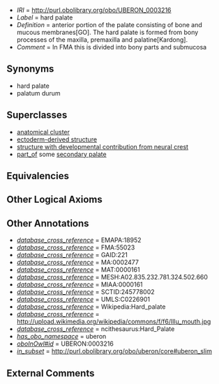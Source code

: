  * *IRI* = http://purl.obolibrary.org/obo/UBERON_0003216
 * *Label* = hard palate
 * *Definition* = anterior portion of the palate consisting of bone and mucous membranes[GO]. The hard palate is formed from bony processes of the maxilla, premaxilla and palatine[Kardong].
 * *Comment* = In FMA this is divided into bony parts and submucosa

## Synonyms

 * hard palate
 * palatum durum

## Superclasses

 * [anatomical cluster](../../UBERON/77/UBERON_0000477.md)
 * [ectoderm-derived structure](../../UBERON/21/UBERON_0004121.md)
 * [structure with developmental contribution from neural crest](../../UBERON/14/UBERON_0010314.md)
 * [part_of](../../BFO/50/BFO_0000050.md) some [secondary palate](../../UBERON/16/UBERON_0001716.md)

## Equivalencies


## Other Logical Axioms


## Other Annotations

 * *[database_cross_reference](../../ef/oboInOwl#hasDbXref.md)* = EMAPA:18952
 * *[database_cross_reference](../../ef/oboInOwl#hasDbXref.md)* = FMA:55023
 * *[database_cross_reference](../../ef/oboInOwl#hasDbXref.md)* = GAID:221
 * *[database_cross_reference](../../ef/oboInOwl#hasDbXref.md)* = MA:0002477
 * *[database_cross_reference](../../ef/oboInOwl#hasDbXref.md)* = MAT:0000161
 * *[database_cross_reference](../../ef/oboInOwl#hasDbXref.md)* = MESH:A02.835.232.781.324.502.660
 * *[database_cross_reference](../../ef/oboInOwl#hasDbXref.md)* = MIAA:0000161
 * *[database_cross_reference](../../ef/oboInOwl#hasDbXref.md)* = SCTID:245778002
 * *[database_cross_reference](../../ef/oboInOwl#hasDbXref.md)* = UMLS:C0226901
 * *[database_cross_reference](../../ef/oboInOwl#hasDbXref.md)* = Wikipedia:Hard_palate
 * *[database_cross_reference](../../ef/oboInOwl#hasDbXref.md)* = http://upload.wikimedia.org/wikipedia/commons/f/f6/Illu_mouth.jpg
 * *[database_cross_reference](../../ef/oboInOwl#hasDbXref.md)* = ncithesaurus:Hard_Palate
 * *[has_obo_namespace](../../ce/oboInOwl#hasOBONamespace.md)* = uberon
 * *[oboInOwl#id](../../id/oboInOwl#id.md)* = UBERON:0003216
 * *[in_subset](../../et/oboInOwl#inSubset.md)* = http://purl.obolibrary.org/obo/uberon/core#uberon_slim

## External Comments

